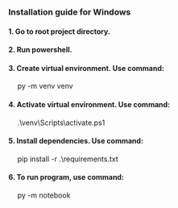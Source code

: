 <h3>
    Installation guide for Windows
</h3>
<h4>
    1. Go to root project directory.
</h4>
<h4>
    2. Run powershell.
</h4>
<h4>
    3. Create virtual environment. Use command:
</h4>
<p style="margin-left:18px;">
    py -m venv venv
</p>
<h4>
    4. Activate virtual environment. Use command:
</h4>
<p style="margin-left:18px;">
    .\venv\Scripts\activate.ps1
</p>
<h4>
    5. Install dependencies. Use command:
</h4>
<p style="margin-left:18px;">
    pip install -r .\requirements.txt
</p>
<h4>
    6. To run program, use command:
</h4>
<p style="margin-left:18px;">
    py -m notebook
</p>